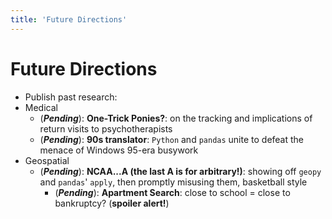 ```yaml
---
title: 'Future Directions'
---
```


# Future Directions

- Publish past research:
- Medical
	- (***Pending***): **One-Trick Ponies?**: on the tracking and implications of return visits to psychotherapists
  - (***Pending***): **90s translator**: `Python` and `pandas` unite to defeat the menace of Windows 95-era busywork
- Geospatial
  - (***Pending***): **NCAA...A (the last A is for arbitrary!)**: showing off `geopy` and `pandas`' `apply`, then promptly misusing them, basketball style
	- (***Pending***): **Apartment Search**: close to school = close to bankruptcy? (**spoiler alert!**)

